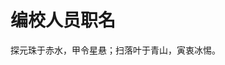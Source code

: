 <script setup>
import { VPTeamMembers } from 'vitepress/theme'

const members = [
  {
    avatar: 'https://github.com/RainEffect.png',
    name: 'Rain_Effect',
    title: '监理',
    links: [
      { icon: 'github', link: 'https://github.com/RainEffect' }
    ]
  },
  {
    avatar: 'https://github.com/gryphs.png',
    name: 'Gryph',
    title: '收掌',
    links: [
      { icon: 'github', link: 'https://github.com/gryphs' }
    ]
  },
  {
    avatar: 'https://github.com/TalexDreamSoul.png',
    name: 'TalexDreamSoul',
    title: '收掌',
    links: [
      { icon: 'github', link: 'https://github.com/TalexDreamSoul' }
    ]
  },
  {
    avatar: 'https://github.com/William-Shi233.png',
    name: 'William_Shi',
    title: '总纂',
    links: [
      { icon: 'github', link: 'https://github.com/William-Shi233' }
    ]
  },
  {
    avatar: 'https://github.com/RawDiamondMC.png',
    name: 'RawDiamondMC',
    title: '纂修',
    links: [
      { icon: 'github', link: 'https://github.com/RawDiamondMC' }
    ]
  },
  {
    avatar: 'https://github.com/katorly.png',
    name: 'Katorly',
    title: '纂修',
    links: [
      { icon: 'github', link: 'https://github.com/katorly' }
    ]
  },
  {
    avatar: 'https://github.com/nanmenyangde.png',
    name: 'NanMenYangDe',
    title: '纂修',
    links: [
      { icon: 'github', link: 'https://github.com/nanmenyangde' }
    ]
  },
  {
    avatar: 'https://github.com/Super-XiaoNian.png',
    name: 'Anvil',
    title: '总校',
    links: [
      { icon: 'github', link: 'https://github.com/Super-XiaoNian' }
    ]
  },
  {
    avatar: 'https://github.com/Deer403.png',
    name: 'Deer403',
    title: '校对',
    links: [
      { icon: 'github', link: 'https://github.com/Deer403' }
    ]
  },
  {
    avatar: 'https://github.com/KouyouX.png',
    name: 'Mochizuki Haruka',
    title: '校对',
    links: [
      { icon: 'github', link: 'https://github.com/KouyouX' }
    ]
  },
  {
    avatar: 'https://github.com/yinghaoting.png',
    name: 'YingHaoTing',
    title: '校对',
    links: [
      { icon: 'github', link: 'https://github.com/yinghaoting' }
    ]
  },
]
</script>

# 编校人员职名

探元珠于赤水，甲令星悬；扫落叶于青山，寅衷冰惕。

<VPTeamMembers size="small" :members="members" />